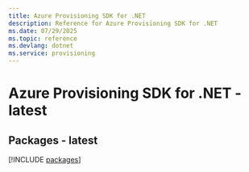```yaml
---
title: Azure Provisioning SDK for .NET
description: Reference for Azure Provisioning SDK for .NET
ms.date: 07/29/2025
ms.topic: reference
ms.devlang: dotnet
ms.service: provisioning
---
```

# Azure Provisioning SDK for .NET - latest
## Packages - latest
[!INCLUDE [packages](provisioning-index.md)]